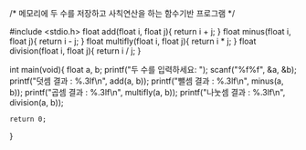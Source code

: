 /* 메모리에 두 수를 저장하고 사칙연산을 하는 함수기반 프로그램 */

#include <stdio.h>
float add(float i, float j){
	return i + j;
}
float minus(float i, float j){
	return i - j;
}
float multifly(float i, float j){
	return i * j;
}
float division(float i, float j){
	return i / j;
}

int main(void){
	float a, b;
	printf("두 수를 입력하세요: ");
	scanf("%f%f", &a, &b); 
	printf("덧셈 결과 : %.3lf\n", add(a, b));
	printf("뺄셈 결과 : %.3lf\n", minus(a, b));
	printf("곱셈 결과 : %.3lf\n", multifly(a, b));
	printf("나눗셈 결과 : %.3lf\n", division(a, b));
	
	return 0;
}
